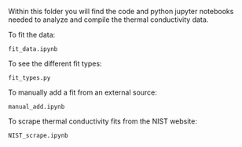 Within this folder you will find the code and python jupyter notebooks needed to analyze and compile the thermal conductivity data.

To fit the data:

```
fit_data.ipynb
```

To see the different fit types:
```
fit_types.py
```

To manually add a fit from an external source:
```
manual_add.ipynb
```

To scrape thermal conductivity fits from the NIST website:
```
NIST_scrape.ipynb
```
